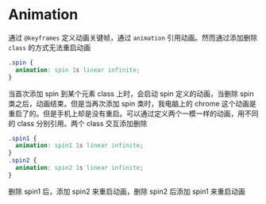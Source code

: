# Animation

通过 `@keyframes` 定义动画关键帧，通过 `animation` 引用动画。然而通过添加删除 `class` 的方式无法重启动画

```css
.spin {
  animation: spin 1s linear infinite;
}
```

当首次添加 spin 到某个元素 class 上时，会启动 spin 定义的动画，当删除 spin 类之后，动画结束。但是当再次添加 spin 类时，我电脑上的 chrome 这个动画是重启了的。但是手机上却是没有重启。可以通过定义两个一模一样的动画，用不同的 class 分别引用。两个 class 交互添加删除

```css
.spin1 {
  animation: spin1 1s linear infinite;
}
.spin2 {
  animation: spin2 1s linear infinite;
}
```

删除 spin1 后，添加 spin2 来重启动画，删除 spin2 后添加 spin1 来重启动画